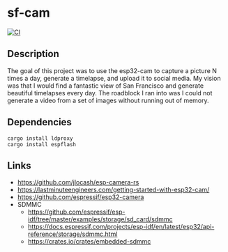 # sf-cam
[![CI](https://github.com/ellishg/sf-cam/actions/workflows/ci.yml/badge.svg)](https://github.com/ellishg/sf-cam/actions/workflows/ci.yml)

## Description
The goal of this project was to use the esp32-cam to capture a picture N times a day, generate a timelapse, and upload it to social media. My vision was that I would find a fantastic view of San Francisco and generate beautiful timelapses every day. The roadblock I ran into was I could not generate a video from a set of images without running out of memory.

## Dependencies
```
cargo install ldproxy
cargo install espflash
```

## Links
* https://github.com/jlocash/esp-camera-rs
* https://lastminuteengineers.com/getting-started-with-esp32-cam/
* https://github.com/espressif/esp32-camera
* SDMMC
  * https://github.com/espressif/esp-idf/tree/master/examples/storage/sd_card/sdmmc
  * https://docs.espressif.com/projects/esp-idf/en/latest/esp32/api-reference/storage/sdmmc.html
  * https://crates.io/crates/embedded-sdmmc
  